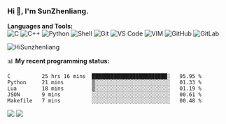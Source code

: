 
### Hi 👋, I'm SunZhenliang.



**Languages and Tools:**  
![C](https://img.shields.io/badge/-00599C?&logo=c&logoColor=white)
![C++](https://img.shields.io/badge/-C++-00599C?&logo=c%2B%2B&logoColor=white)
![Python](https://img.shields.io/badge/-Python-8fcfd1?&logo=Python)
![Shell](https://img.shields.io/badge/-Shell-blasck?&logo=Shell)
![Git](https://img.shields.io/badge/-Git-black?&logo=git)
![VS Code](https://img.shields.io/badge/-VS%20Code-007ACC?&logo=visual-studio-code)
![VIM](https://img.shields.io/badge/-vim-blasck?&logo=vim)
![GitHub](https://img.shields.io/badge/-GitHub-181717?&logo=github)
![GitLab](https://img.shields.io/badge/-GitLab-FCA121?&logo=gitlab)


<img   src="https://github-readme-stats.vercel.app/api?username=HiSunzhenliang&count_private=true&show_icons=true" alt="HiSunzhenliang" />

📊 **My recent programming status:**
<!--START_SECTION:waka-->
```text
C          25 hrs 16 mins  ████████████████████████░   95.95 % 
Python     21 mins         ▒░░░░░░░░░░░░░░░░░░░░░░░░   01.33 % 
Lua        18 mins         ▒░░░░░░░░░░░░░░░░░░░░░░░░   01.19 % 
JSON       9 mins          ░░░░░░░░░░░░░░░░░░░░░░░░░   00.61 % 
Makefile   7 mins          ░░░░░░░░░░░░░░░░░░░░░░░░░   00.48 % 
```
<!--END_SECTION:waka-->
[![](https://img.shields.io/ubuntu/v/ubuntu-wallpapers/focal)](https://kubuntu.org/)
![](https://visitor-badge.glitch.me/badge?page_id=HiSunzhenliang.readme)
